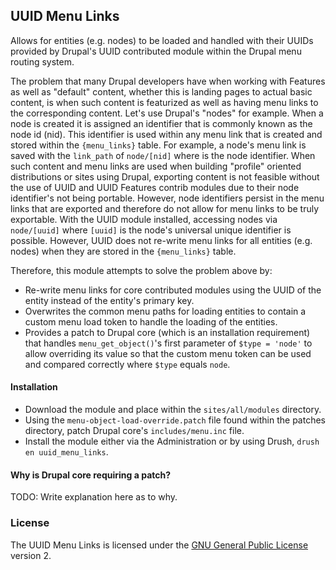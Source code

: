 ## UUID Menu Links

Allows for entities (e.g. nodes) to be loaded and handled with their UUIDs provided by Drupal's UUID contributed module within the Drupal menu routing system.

The problem that many Drupal developers have when working with Features as well as "default" content, whether this is landing pages to actual basic content, is when such content is featurized as well as having menu links to the corresponding content. Let's use Drupal's "nodes" for example. When a node is created it is assigned an identifier that is commonly known as the node id (nid). This identifier is used within any menu link that is created and stored within the `{menu_links}` table. For example, a node's menu link is saved with the `link_path` of `node/[nid]` where is the node identifier. When such content and menu links are used when building "profile" oriented distributions or sites using Drupal, exporting content is not feasible without the use of UUID and UUID Features contrib modules due to their node identifier's not being portable. However, node identifiers persist in the menu links that are exported and therefore do not allow for menu links to be truly exportable. With the UUID module installed, accessing nodes via `node/[uuid]` where `[uuid]` is the node's universal unique identifier is possible. However, UUID does not re-write menu links for all entities (e.g. nodes) when they are stored in the `{menu_links}` table.

Therefore, this module attempts to solve the problem above by:

 * Re-write menu links for core contributed modules using the UUID of the entity instead of the entity's primary key.
 * Overwrites the common menu paths for loading entities to contain a custom menu load token to handle the loading of the entities.
 * Provides a patch to Drupal core (which is an installation requirement) that handles `menu_get_object()`'s first parameter of `$type = 'node'` to allow overriding its value so that the custom menu token can be used and compared correctly where `$type` equals `node`.

#### Installation

* Download the module and place within the `sites/all/modules` directory.
* Using the `menu-object-load-override.patch` file found within the patches directory, patch Drupal core's `includes/menu.inc` file.
* Install the module either via the Administration or by using Drush, `drush en uuid_menu_links`.

#### Why is Drupal core requiring a patch?

TODO: Write explanation here as to why.

### License

The UUID Menu Links is licensed under the [GNU General Public License](http://www.gnu.org/licenses/gpl-2.0.html) version 2.
